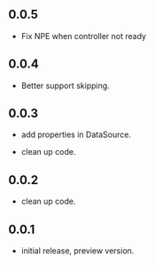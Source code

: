 ## 0.0.5

* Fix NPE when controller not ready

## 0.0.4

* Better support skipping.

## 0.0.3

* add properties in DataSource.

* clean up code.

## 0.0.2

* clean up code.

## 0.0.1

* initial release, preview version.
